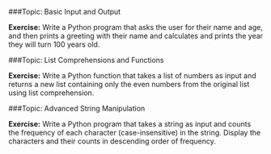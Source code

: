 
###Topic: Basic Input and Output

**Exercise:**
Write a Python program that asks the user for their name and age, and then prints a greeting with their name and calculates and prints the year they will turn 100 years old.



###Topic: List Comprehensions and Functions

**Exercise:**
Write a Python function that takes a list of numbers as input and returns a new list containing only the even numbers from the original list using list comprehension.



###Topic: Advanced String Manipulation

**Exercise:**
Write a Python program that takes a string as input and counts the frequency of each character (case-insensitive) in the string. Display the characters and their counts in descending order of frequency.

